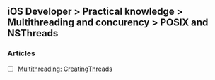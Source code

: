 ## iOS Developer > Practical knowledge > Multithreading and concurency > POSIX and NSThreads

### Articles
- [ ] [Multithreading: CreatingThreads](https://developer.apple.com/library/content/documentation/Cocoa/Conceptual/Multithreading/CreatingThreads/CreatingThreads.html)


